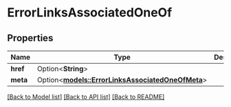# ErrorLinksAssociatedOneOf

## Properties

Name | Type | Description | Notes
------------ | ------------- | ------------- | -------------
**href** | Option<**String**> |  | [optional]
**meta** | Option<[**models::ErrorLinksAssociatedOneOfMeta**](ErrorLinks_associated_oneOf_meta.md)> |  | [optional]

[[Back to Model list]](../README.md#documentation-for-models) [[Back to API list]](../README.md#documentation-for-api-endpoints) [[Back to README]](../README.md)


